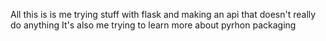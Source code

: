 All this is is me trying stuff with flask and making an api that doesn't really do anything
It's also me trying to learn more about pyrhon packaging